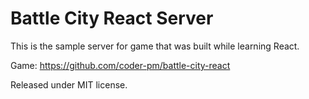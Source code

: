 Battle City React Server
==============
This is the sample server for game that was built while learning React.

Game:
https://github.com/coder-pm/battle-city-react

Released under MIT license.